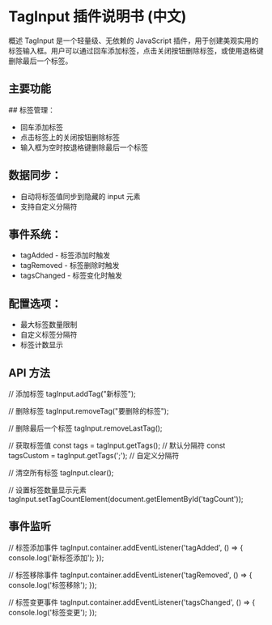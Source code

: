 # TagInput 插件说明书 (中文)
概述
TagInput 是一个轻量级、无依赖的 JavaScript 插件，用于创建美观实用的标签输入框。用户可以通过回车添加标签，点击关闭按钮删除标签，或使用退格键删除最后一个标签。

## 主要功能
​## 标签管理​：
- 回车添加标签
- 点击标签上的关闭按钮删除标签
- 输入框为空时按退格键删除最后一个标签
## 数据同步​：
- 自动将标签值同步到隐藏的 input 元素
- 支持自定义分隔符
## 事件系统​：
- tagAdded - 标签添加时触发
- tagRemoved - 标签删除时触发
- tagsChanged - 标签变化时触发
## 配置选项​：
- 最大标签数量限制
- 自定义标签分隔符
- 标签计数显示
## API 方法
// 添加标签
tagInput.addTag("新标签");

// 删除标签
tagInput.removeTag("要删除的标签");

// 删除最后一个标签
tagInput.removeLastTag();

// 获取标签值
const tags = tagInput.getTags(); // 默认分隔符
const tagsCustom = tagInput.getTags(';'); // 自定义分隔符

// 清空所有标签
tagInput.clear();

// 设置标签数量显示元素
tagInput.setTagCountElement(document.getElementById('tagCount'));

## 事件监听
// 标签添加事件
tagInput.container.addEventListener('tagAdded', () => {
    console.log('新标签添加');
});

// 标签移除事件
tagInput.container.addEventListener('tagRemoved', () => {
    console.log('标签移除');
});

// 标签变更事件
tagInput.container.addEventListener('tagsChanged', () => {
    console.log('标签变更');
});
